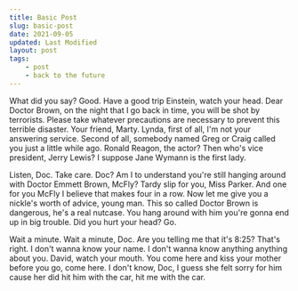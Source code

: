 ```yaml
---
title: Basic Post
slug: basic-post
date: 2021-09-05
updated: Last Modified
layout: post
tags:
    - post
    - back to the future
---
```


What did you say? Good. Have a good trip Einstein, watch your head. Dear Doctor Brown, on the night that I go back in time, you will be shot by terrorists. Please take whatever precautions are necessary to prevent this terrible disaster. <!-- excerpt -->Your friend, Marty. Lynda, first of all, I'm not your answering service. Second of all, somebody named Greg or Craig called you just a little while ago. Ronald Reagon, the actor? Then who's vice president, Jerry Lewis? I suppose Jane Wymann is the first lady.

Listen, Doc. Take care. Doc? Am I to understand you're still hanging around with Doctor Emmett Brown, McFly? Tardy slip for you, Miss Parker. And one for you McFly I believe that makes four in a row. Now let me give you a nickle's worth of advice, young man. This so called Doctor Brown is dangerous, he's a real nutcase. You hang around with him you're gonna end up in big trouble. Did you hurt your head? Go.

Wait a minute. Wait a minute, Doc. Are you telling me that it's 8:25? That's right. I don't wanna know your name. I don't wanna know anything anything about you. David, watch your mouth. You come here and kiss your mother before you go, come here. I don't know, Doc, I guess she felt sorry for him cause her did hit him with the car, hit me with the car.
